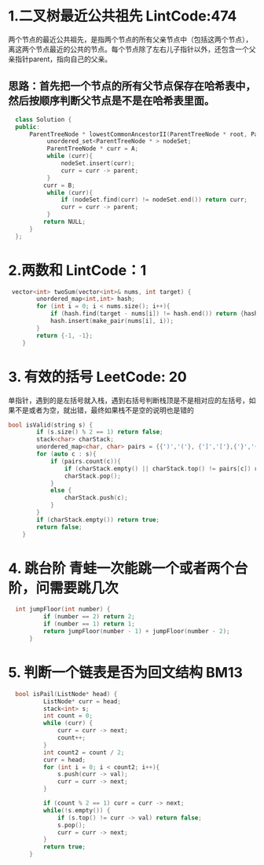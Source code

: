 # 1.二叉树最近公共祖先  LintCode:474  
两个节点的最近公共祖先，是指两个节点的所有父亲节点中（包括这两个节点），离这两个节点最近的公共的节点。每个节点除了左右儿子指针以外，还包含一个父亲指针parent，指向自己的父亲。  
## 思路：首先把一个节点的所有父节点保存在哈希表中，然后按顺序判断父节点是不是在哈希表里面。
```cpp  
  class Solution {
  public:
      ParentTreeNode * lowestCommonAncestorII(ParentTreeNode * root, ParentTreeNode * A, ParentTreeNode * B) {
           unordered_set<ParentTreeNode * > nodeSet;
           ParentTreeNode * curr = A;
           while (curr){
               nodeSet.insert(curr);
               curr = curr -> parent;
           }
          curr = B;
           while (curr){
               if (nodeSet.find(curr) != nodeSet.end()) return curr;
               curr = curr -> parent;
           }
          return NULL;
      }
  };
```
# 2.两数和 LintCode：1    
```cpp
 vector<int> twoSum(vector<int>& nums, int target) {
        unordered_map<int,int> hash;
        for (int i = 0; i < nums.size(); i++){
            if (hash.find(target - nums[i]) != hash.end()) return {hash[target - nums[i]], i};
            hash.insert(make_pair(nums[i], i));
        }
        return {-1, -1};
    }      
```
# 3. 有效的括号 LeetCode: 20   
单指针，遇到的是左括号就入栈，遇到右括号判断栈顶是不是相对应的左括号，如果不是或者为空，就出错，最终如果栈不是空的说明也是错的
```cpp  
bool isValid(string s) {
        if (s.size() % 2 == 1) return false;
        stack<char> charStack;
        unordered_map<char, char> pairs = {{')','('}, {']','['},{'}','{'}};
        for (auto c : s){
            if (pairs.count(c)){                                                    //相当于find
                if (charStack.empty() || charStack.top() != pairs[c]) return false;
                charStack.pop();
            }
            else {
                charStack.push(c);
            }
        }
        if (charStack.empty()) return true;
        return false;
    }    
```  
# 4. 跳台阶 青蛙一次能跳一个或者两个台阶，问需要跳几次  
```cpp  
  int jumpFloor(int number) {
          if (number == 2) return 2;
          if (number == 1) return 1;
          return jumpFloor(number - 1) + jumpFloor(number - 2);
      }    
```
    
# 5. 判断一个链表是否为回文结构 BM13  
```cpp  
  bool isPail(ListNode* head) {
          ListNode* curr = head;
          stack<int> s;
          int count = 0;
          while (curr) {
              curr = curr -> next;
              count++;
          }
          int count2 = count / 2;
          curr = head;
          for (int i = 0; i < count2; i++){
              s.push(curr -> val);
              curr = curr -> next;
          }

          if (count % 2 == 1) curr = curr -> next;
          while(!s.empty()) {
              if (s.top() != curr -> val) return false;
              s.pop();
              curr = curr -> next;
          }
          return true;
      }  
```
